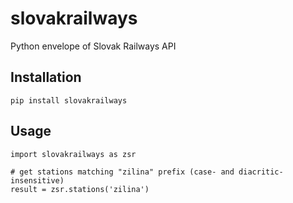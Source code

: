 # slovakrailways
Python envelope of Slovak Railways API

## Installation

```
pip install slovakrailways
```

## Usage

```
import slovakrailways as zsr

# get stations matching "zilina" prefix (case- and diacritic- insensitive)
result = zsr.stations('zilina')
```
